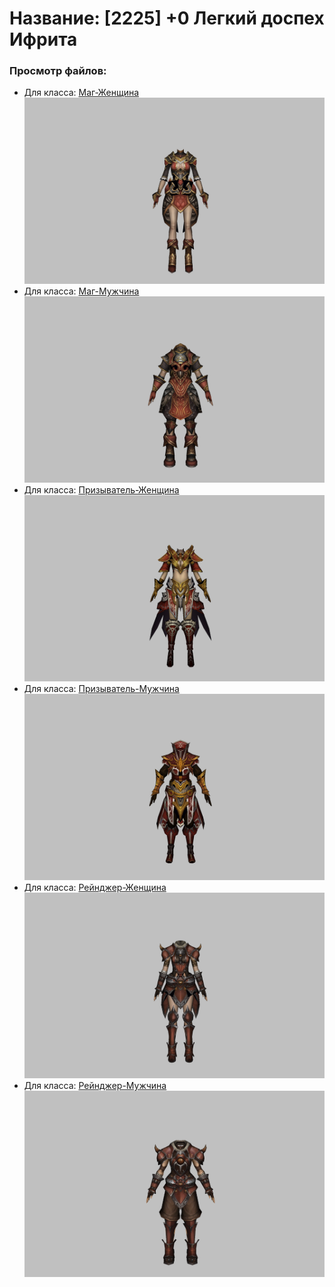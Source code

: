 # Название: [2225] +0 Легкий доспех Ифрита

### Просмотр файлов:
- Для класса: [Маг-Женщина](Маг-Женщина)
![p050020.png](Маг-Женщина/p050020.png)
- Для класса: [Маг-Мужчина](Маг-Мужчина)
![p040020.png](Маг-Мужчина/p040020.png)
- Для класса: [Призыватель-Женщина](Призыватель-Женщина)
![p090020.png](Призыватель-Женщина/p090020.png)
- Для класса: [Призыватель-Мужчина](Призыватель-Мужчина)
![p080020.png](Призыватель-Мужчина/p080020.png)
- Для класса: [Рейнджер-Женщина](Рейнджер-Женщина)
![p030020.png](Рейнджер-Женщина/p030020.png)
- Для класса: [Рейнджер-Мужчина](Рейнджер-Мужчина)
![p020020.png](Рейнджер-Мужчина/p020020.png)
